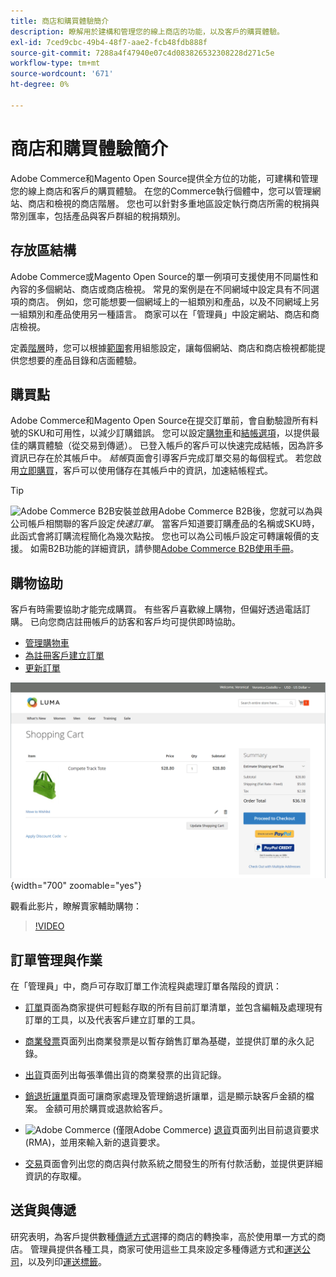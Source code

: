 ```yaml
---
title: 商店和購買體驗簡介
description: 瞭解用於建構和管理您的線上商店的功能，以及客戶的購買體驗。
exl-id: 7ced9cbc-49b4-48f7-aae2-fcb48fdb888f
source-git-commit: 7288a4f47940e07c4d083826532308228d271c5e
workflow-type: tm+mt
source-wordcount: '671'
ht-degree: 0%

---
```


# 商店和購買體驗簡介

Adobe Commerce和Magento Open Source提供全方位的功能，可建構和管理您的線上商店和客戶的購買體驗。 在您的Commerce執行個體中，您可以管理網站、商店和檢視的商店階層。 您也可以針對多重地區設定執行商店所需的稅捐與幣別匯率，包括產品與客戶群組的稅捐類別。

## 存放區結構

Adobe Commerce或Magento Open Source的單一例項可支援使用不同屬性和內容的多個網站、商店或商店檢視。 常見的案例是在不同網域中設定具有不同選項的商店。 例如，您可能想要一個網域上的一組類別和產品，以及不同網域上另一組類別和產品使用另一種語言。 商家可以在「管理員」中設定網站、商店和商店檢視。

定義[階層](stores.md)時，您可以根據[範圍](../getting-started/websites-stores-views.md#scope-settings)套用組態設定，讓每個網站、商店和商店檢視都能提供您想要的產品目錄和店面體驗。

## 購買點

Adobe Commerce和Magento Open Source在提交訂單前，會自動驗證所有料號的SKU和可用性，以減少訂購錯誤。 您可以設定[購物車](cart.md)和[結帳選項](checkout-process.md)，以提供最佳的購買體驗（從交易到傳遞）。 已登入帳戶的客戶可以快速完成結帳，因為許多資訊已存在於其帳戶中。 _結帳_&#x200B;頁面會引導客戶完成訂單交易的每個程式。 若您啟用[立即購買](checkout-instant-purchase.md)，客戶可以使用儲存在其帳戶中的資訊，加速結帳程式。

>[!TIP]
>
>![Adobe Commerce B2B](../assets/b2b.svg)安裝並啟用Adobe Commerce B2B後，您就可以為與公司帳戶相關聯的客戶設定&#x200B;_快速訂單_。 當客戶知道要訂購產品的名稱或SKU時，此函式會將訂購流程簡化為幾次點按。 您也可以為公司帳戶設定可轉讓報價的支援。 如需B2B功能的詳細資訊，請參閱[Adobe Commerce B2B使用手冊](https://experienceleague.adobe.com/docs/commerce-admin/b2b/introduction.html)。

## 購物協助

客戶有時需要協助才能完成購買。 有些客戶喜歡線上購物，但偏好透過電話訂購。 已向您商店註冊帳戶的訪客和客戶均可提供即時協助。

- [管理購物車](shopping-assisted-cart-manage.md)
- [為註冊客戶建立訂單](customer-account-create-order.md)
- [更新訂單](order-update.md)

![購物車](./assets/storefront-cart-price-group-discount.png){width="700" zoomable="yes"}

觀看此影片，瞭解賣家輔助購物：

>[!VIDEO](https://video.tv.adobe.com/v/343662/?quality=12&learn=on)

## 訂單管理與作業

在「管理員」中，商戶可存取訂單工作流程與處理訂單各階段的資訊：

- [訂單](orders.md)頁面為商家提供可輕鬆存取的所有目前訂單清單，並包含編輯及處理現有訂單的工具，以及代表客戶建立訂單的工具。

- [商業發票](invoices.md)頁面列出商業發票是以暫存銷售訂單為基礎，並提供訂單的永久記錄。

- [出貨](shipments.md)頁面列出每張準備出貨的商業發票的出貨記錄。

- [銷退折讓單](credit-memos.md)頁面可讓商家處理及管理銷退折讓單，這是顯示缺客戶金額的檔案。 金額可用於購買或退款給客戶。

- ![Adobe Commerce](../assets/adobe-logo.svg) (僅限Adobe Commerce) [退貨](returns.md)頁面列出目前退貨要求(RMA)，並用來輸入新的退貨要求。

- [交易](transactions.md)頁面會列出您的商店與付款系統之間發生的所有付款活動，並提供更詳細資訊的存取權。

## 送貨與傳遞

研究表明，為客戶提供數種[傳遞方式](delivery.md)選擇的商店的轉換率，高於使用單一方式的商店。 管理員提供各種工具，商家可使用這些工具來設定多種傳遞方式和[運送公司](carriers.md)，以及列印[運送標籤](shipping-labels.md)。
